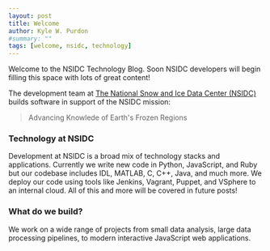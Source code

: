 ```yaml
---
layout: post
title: Welcome
author: Kyle W. Purdon
#summary: ""
tags: [welcome, nsidc, technology]
---
```


Welcome to the NSIDC Technology Blog. Soon NSIDC developers will begin filling this space with lots of great content!

<!-- more -->

The development team at [The National Snow and Ice Data Center (NSIDC)](http://www.nsidc.org) builds software in support of the NSIDC mission:

>Advancing Knowlede of Earth's Frozen Regions

### Technology at NSIDC

Development at NSIDC is a broad mix of technology stacks and applications. Currently we write new code in Python, JavaScript, and Ruby but our codebase includes IDL, MATLAB, C, C++, Java, and much more. We deploy our code using tools like Jenkins, Vagrant, Puppet, and VSphere to an internal cloud. All of this and more will be covered in future posts!

### What do we build?

We work on a wide range of projects from small data analysis, large data processing pipelines, to modern interactive JavaScript web applications.
